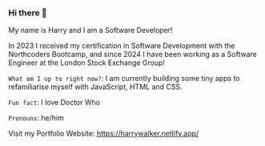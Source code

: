 ### Hi there 👋
My name is Harry and I am a Software Developer! 

In 2023 I received my certification in Software Development with the Northcoders Bootcamp, and since 2024 I have been working as a Software Engineer at the London Stock Exchange Group!

`What am I up to right now?`: I am currently building some tiny apps to refamiliarise myself with JavaScript, HTML and CSS.

`Fun fact`: I love Doctor Who

`Pronouns`: he/him

Visit my Portfolio Website: https://harrywalker.netlify.app/




<!--
**HarryW217/HarryW217** is a ✨ _special_ ✨ repository because its `README.md` (this file) appears on your GitHub profile.

Here are some ideas to get you started:

- 🔭 I’m currently working on ...
- 🌱 I’m currently learning ...
- 👯 I’m looking to collaborate on ...
- 🤔 I’m looking for help with ...
- 💬 Ask me about ...
- 📫 How to reach me: ...
- 😄 Pronouns: ...
- ⚡ Fun fact: ...
-->
